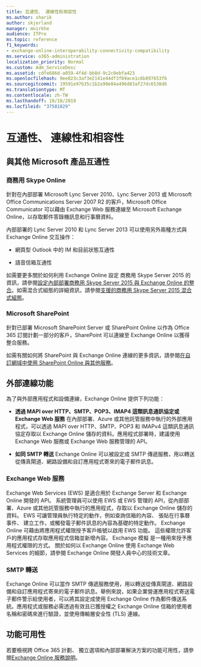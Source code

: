 ```yaml
---
title: 互通性、 連線性和相容性
ms.author: sharik
author: skjerland
manager: mnirkhe
audience: ITPro
ms.topic: reference
f1_keywords:
- exchange-online-interoperability-connectivity-compatibility
ms.service: o365-administration
localization_priority: Normal
ms.custom: Adm_ServiceDesc
ms.assetid: cdfe686d-a059-4f4d-bb8d-9c2c0ebfa423
ms.openlocfilehash: 9ee023c3af3e2141e44df3f69ace1c6b897653f6
ms.sourcegitcommit: 19591e97b35c1b2a99e04a496d83af27dc6530d6
ms.translationtype: MT
ms.contentlocale: zh-TW
ms.lasthandoff: 10/18/2019
ms.locfileid: "37581829"
---
```

# <a name="interoperability-connectivity-and-compatibility"></a>互通性、 連線性和相容性

## <a name="interoperability-with-other-microsoft-products"></a>與其他 Microsoft 產品互通性

### <a name="skype-for-business-online"></a>商務用 Skype Online

針對在內部部署 Microsoft Lync Server 2010、Lync Server 2013 或 Microsoft Office Communications Server 2007 R2 的客戶，Microsoft Office Communicator 可以藉由 Exchange Web 服務連線至 Microsoft Exchange Online，以存取郵件答錄機訊息和行事曆資料。
  
內部部署的 Lync Server 2010 和 Lync Server 2013 可以使用另外兩種方式與 Exchange Online 交互操作：
  
- 網頁型 Outlook 中的 IM 和目前狀態互通性
    
- 語音信箱互通性
    
如需要更多關於如何利用 Exchange Online 設定 商務用 Skype Server 2015 的資訊，請參閱[設定內部部署商務用 Skype Server 2015 與 Exchange Online 的整合](https://go.microsoft.com/fwlink/p/?LinkId=271804)。如需混合式組態的詳細資訊，請參閱[支援的商務用 Skype Server 2015 混合式組態](https://go.microsoft.com/fwlink/?LinkID=513084)。
  
### <a name="microsoft-sharepoint"></a>Microsoft SharePoint

針對已部署 Microsoft SharePoint Server 或 SharePoint Online 以作為 Office 365 訂閱計劃一部分的客戶，SharePoint 可以連線至 Exchange Online 以獲得整合服務。
  
如需有關如何將 SharePoint 與 Exchange Online 連線的更多資訊，請參閱[在自訂網域中使用 SharePoint Online 與其他服務](https://go.microsoft.com/fwlink/?LinkId=271805)。
  
## <a name="features-for-external-connectivity"></a>外部連線功能

為了與外部應用程式和設備連線，Exchange Online 提供下列功能：
  
- **透過 MAPI over HTTP、SMTP、POP3、IMAP4 這類訊息通訊協定或 Exchange Web 服務** 在內部部署、Azure 或其他託管服務中執行的外部應用程式，可以透過 MAPI over HTTP、SMTP、POP3 和 IMAPv4 這類訊息通訊協定存取以 Exchange Online 儲存的資料。應用程式部署時，建議使用 Exchange Web 服務或 Exchange Web 服務管理的 API。 
    
- **如同 SMTP 轉送** Exchange Online 可以被設定成 SMTP 傳遞服務，用以轉送從傳真閘道、網路設備和自訂應用程式寄來的電子郵件訊息。 
    
### <a name="exchange-web-services"></a>Exchange Web 服務

Exchange Web Services (EWS) 是適合用於 Exchange Server 和 Exchange Online 開發的 API。 系統管理員可以使用 EWS 或 EWS 管理的 API，從內部部署、Azure 或其他託管服務中執行的應用程式，存取以 Exchange Online 儲存的資料。 EWS 可讓管理員執行特定的動作，例如查詢信箱的內容、 張貼在行事曆事件、 建立工作，或觸發電子郵件訊息的內容為基礎的特定動作。 Exchange Online 可藉由將應用程式權限授予客戶帳號以啟用 EWS 功能。 這些權限允許客戶的應用程式存取應用程式信箱並新增內容。 Exchange 模擬 是一種用來授予應用程式權限的方式。 關於如何以 Exchange Online 使用 Exchange Web Services 的細節，請參閱 Exchange Online 開發人員中心的技術文章。
  
### <a name="smtp-relay"></a>SMTP 轉送

Exchange Online 可以當作 SMTP 傳遞服務使用，用以轉送從傳真閘道、網路設備和自訂應用程式寄來的電子郵件訊息。舉例來說，如果企業營運應用程式寄送電子郵件警示給使用者，可以將其設定成使用 Exchange Online 作為郵件傳送系統。應用程式或服務必需透過有效且已獲授權之 Exchange Online 信箱的使用者名稱和密碼來進行驗證，並使用傳輸層安全性 (TLS) 連線。
  
## <a name="feature-availability"></a>功能可用性

若要檢視跨 Office 365 計劃、 獨立選項和內部部署解決方案的功能可用性，請參閱[Exchange Online 服務說明](exchange-online-service-description.md)。
  


